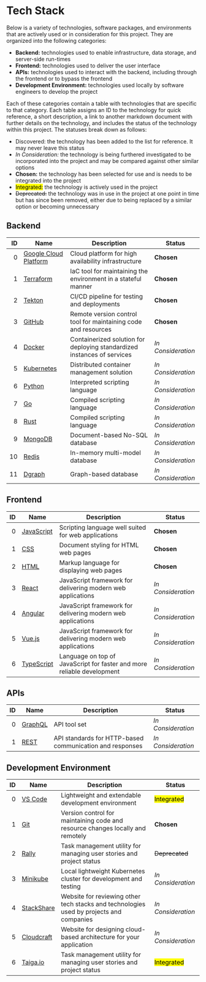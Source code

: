 # Tech Stack
Below is a variety of technologies, software packages, and environments that are actively used or in consideration for this project. They are organized into the following categories:

- **Backend:** technologies used to enable infrastructure, data storage, and server-side run-times
- **Frontend:** technologies used to deliver the user interface
- **APIs:** technologies used to interact with the backend, including through the frontend or to bypass the frontend
- **Development Environment:** technologies used locally by software engineers to develop the project

Each of these categories contain a table with technologies that are specific to that category. Each table assigns an ID to the technology for quick reference, a short description, a link to another markdown document with further details on the technology, and includes the status of the technology within this project. The statuses break down as follows:

- Discovered: the technology has been added to the list for reference. It may never leave this status
- *In Consideration:* the technology is being furthered investigated to be incorporated into the project and may be compared against other similar options
- **Chosen:** the technology has been selected for use and is needs to be integrated into the project
- <mark>Integrated:</mark> the technology is actively used in the project
- ~~Deprecated:~~ the technology was in use in the project at one point in time but has since been removed, either due to being replaced by a similar option or becoming unnecessary

## Backend

| ID | Name | Description | Status |
| -: | ---- | ----------- | ------ |
| 0 | [Google Cloud Platform](tech/gcp.md) | Cloud platform for high availability infrastructure | **Chosen** |
| 1 | [Terraform](tech/terraform.md) | IaC tool for maintaining the environment in a stateful manner | **Chosen** |
| 2 | [Tekton](tech/tekton.md) | CI/CD pipeline for testing and deployments | **Chosen** |
| 3 | [GitHub](tech/github.md) | Remote version control tool for maintaining code and resources | **Chosen** |
| 4 | [Docker](tech/docker.md) | Containerized solution for deploying standardized instances of services | *In Consideration* |
| 5 | [Kubernetes](tech/k8s.md) | Distributed container management solution | *In Consideration* |
| 6 | [Python](tech/python.md) | Interpreted scripting language | *In Consideration* |
| 7 | [Go](tech/go.md) | Compiled scripting language | *In Consideration* |
| 8 | [Rust](tech/rust.md) | Compiled scripting language | *In Consideration* |
| 9 | [MongoDB](tech/mongodb.md) | Document-based No-SQL database | *In Consideration* |
| 10 | [Redis](tech/redis.md) | In-memory multi-model database | *In Consideration* |
| 11 | [Dgraph](tech/dgraph.md) | Graph-based database | *In Consideration* |

## Frontend

| ID | Name | Description | Status |
| -: | ---- | ----------- | ------ |
| 0 | [JavaScript](tech/javascript.md) | Scripting language well suited for web applications | **Chosen** |
| 1 | [CSS](tech/css.md) | Document styling for HTML web pages | **Chosen** |
| 2 | [HTML](tech/html.md) | Markup language for displaying web pages | **Chosen** |
| 3 | [React](tech/react.md) | JavaScript framework for delivering modern web applications | *In Consideration* |
| 4 | [Angular](tech/angular.md) | JavaScript framework for delivering modern web applications | *In Consideration* |
| 5 | [Vue.js](tech/vuejs.md) | JavaScript framework for delivering modern web applications | *In Consideration* |
| 6 | [TypeScript](tech/typescript.ms) | Language on top of JavaScript for faster and more reliable development | *In Consideration* |

## APIs

| ID | Name | Description | Status |
| -: | ---- | ----------- | ------ |
| 0 | [GraphQL](tech/graphql.md) | API tool set | *In Consideration* |
| 1 | [REST](tech/rest.md) | API standards for HTTP-based communication and responses | *In Consideration* |

## Development Environment

| ID | Name | Description | Status |
| -: | ---- | ----------- | ------ |
| 0 | [VS Code](tech/vscode.md) | Lightweight and extendable development environment | <mark>Integrated</mark> |
| 1 | [Git](tech/git.md) | Version control for maintaining code and resource changes locally and remotely | **Chosen** |
| 2 | [Rally](tech/rally.md) | Task management utility for managing user stories and project status | ~~Deprecated~~ |
| 3 | [Minikube](tech/minikube.md) | Local lightweight Kubernetes cluster for development and testing | *In Consideration* |
| 4 | [StackShare](tech/stackshare.md) | Website for reviewing other tech stacks and technologies used by projects and companies | *In Consideration* |
| 5 | [Cloudcraft](tech/cloudcraft.md) | Website for designing cloud-based architecture for your application | *In Consideration* |
| 6 | [Taiga.io](tech/taigaio.md) | Task management utility for managing user stories and project status | <mark>Integrated</mark> |